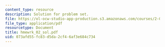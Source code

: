 ```yaml
---
content_type: resource
description: Solution for problem set.
file: https://ol-ocw-studio-app-production.s3.amazonaws.com/courses/2-008-design-and-manufacturing-ii-spring-2004/073afd55fc83d5da2cf46af3e684c734_hmewrk_02_sol.pdf
file_type: application/pdf
resourcetype: Document
title: hmewrk_02_sol.pdf
uid: 073afd55-fc83-d5da-2cf4-6af3e684c734
---
```

